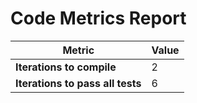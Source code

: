 # Code Metrics Report

| Metric                          | Value     |
|---------------------------------|-----------|
| **Iterations to  compile**      | 2         |
| **Iterations to pass all tests**| 6         |

